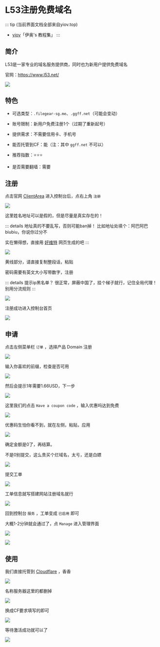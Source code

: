 # L53注册免费域名

::: tip (当前界面文档全部来自yiov.top) 
* [yiov](https://yiov.top/)「伊奥's 教程集」
:::

## 简介

L53是一家专业的域名服务提供商，同时也为新用户提供免费域名

官网：https://www.l53.net/


![](/domain/l53/l53-01.png)


## 特色

* 可选类型：`.filegear-sg.me`、`.ggff.net`（可能会变动）

* 账号限制：新用户免费注册1个（过期了重新起号）

* 提供需求：不需要信用卡、手机号

* 能否托管到CF：能（注：其中 `ggff.net` 不可以）

* 推荐指数：⭐⭐⭐

* 是否需要翻墙：需要


## 注册

点击官网 [ClientArea](https://customer.l53.net/) 进入控制台后，点右上角 `注册`

![](/domain/l53/l53-02.png)

这里姓名地址可以是假的，但是尽量是真实存在的！

::: details 地址真的不要乱写，否则可能ban掉！
比如地址处填个：阿巴阿巴biubiu，你说你过分不

实在懒得想，直接用 [好维特](https://www.haoweichi.com/) 网页生成的吧
:::

![](/domain/l53/l53-03.png)

黄线部分，请直接复制整段话，粘贴

密码需要有英文大小写带数字，注册

::: details 提示ip黑名单？
很正常，屏蔽中国了，挂个梯子就行，记住全局代理！别用分流规则
:::


![](/domain/l53/l53-04.png)

注册成功进入控制台首页

![](/domain/l53/l53-05.png)


## 申请

点击左侧菜单栏 `订单` ，选择产品 Domain 注册

![](/domain/l53/l53-06.png)

输入你喜欢的前缀，检查是否可用

![](/domain/l53/l53-07.png)

然后会提示1年需要1.66USD，下一步

![](/domain/l53/l53-08.png)

这里我们的点击 `Have a coupon code` ，输入优惠吗达到免费

![](/domain/l53/l53-09.png)

优惠码生怕你看不到，就在左侧，粘贴，应用

![](/domain/l53/l53-10.png)

确定金额是0了，再结算。

不是0别提交，这么贵买个烂域名，太亏，还是白嫖

![](/domain/l53/l53-11.png)

提交工单

![](/domain/l53/l53-12.png)

工单信息就写搭建网站注册域名就行

![](/domain/l53/l53-13.png)

回到控制台 `服务` ，工单变成 `已启用` 即可

大概1-2分钟就会通过了，点 `Manage` 进入管理界面

![](/domain/l53/l53-14.png)

![](/domain/l53/l53-15.png)


## 使用

我们直接托管到 [Cloudflare](../cloudflare.md) ，香香

![](/domain/l53/l53-16.png)

名称服务器这里的都删掉

![](/domain/l53/l53-17.png)

换成CF要求填写的即可

![](/domain/l53/l53-18.png)

等待激活成功就可以了

![](/domain/l53/l53-19.png)
